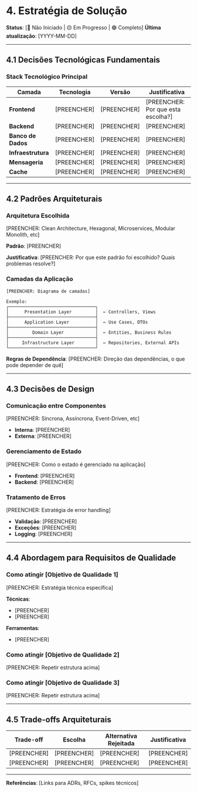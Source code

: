 # 4. Estratégia de Solução

**Status**: [🔴 Não Iniciado | 🟡 Em Progresso | 🟢 Completo]
**Última atualização**: [YYYY-MM-DD]

---

## 4.1 Decisões Tecnológicas Fundamentais

### Stack Tecnológico Principal

| Camada | Tecnologia | Versão | Justificativa |
|--------|------------|--------|---------------|
| **Frontend** | [PREENCHER] | [PREENCHER] | [PREENCHER: Por que esta escolha?] |
| **Backend** | [PREENCHER] | [PREENCHER] | [PREENCHER] |
| **Banco de Dados** | [PREENCHER] | [PREENCHER] | [PREENCHER] |
| **Infraestrutura** | [PREENCHER] | [PREENCHER] | [PREENCHER] |
| **Mensageria** | [PREENCHER] | [PREENCHER] | [PREENCHER] |
| **Cache** | [PREENCHER] | [PREENCHER] | [PREENCHER] |

---

## 4.2 Padrões Arquiteturais

### Arquitetura Escolhida

[PREENCHER: Clean Architecture, Hexagonal, Microservices, Modular Monolith, etc]

**Padrão**: [PREENCHER]

**Justificativa**:
[PREENCHER: Por que este padrão foi escolhido? Quais problemas resolve?]

### Camadas da Aplicação

```
[PREENCHER: Diagrama de camadas]

Exemplo:
┌─────────────────────────────────┐
│      Presentation Layer         │  ← Controllers, Views
├─────────────────────────────────┤
│      Application Layer          │  ← Use Cases, DTOs
├─────────────────────────────────┤
│         Domain Layer            │  ← Entities, Business Rules
├─────────────────────────────────┤
│     Infrastructure Layer        │  ← Repositories, External APIs
└─────────────────────────────────┘
```

**Regras de Dependência**:
[PREENCHER: Direção das dependências, o que pode depender de quê]

---

## 4.3 Decisões de Design

### Comunicação entre Componentes

[PREENCHER: Síncrona, Assíncrona, Event-Driven, etc]

- **Interna**: [PREENCHER]
- **Externa**: [PREENCHER]

### Gerenciamento de Estado

[PREENCHER: Como o estado é gerenciado na aplicação]

- **Frontend**: [PREENCHER]
- **Backend**: [PREENCHER]

### Tratamento de Erros

[PREENCHER: Estratégia de error handling]

- **Validação**: [PREENCHER]
- **Exceções**: [PREENCHER]
- **Logging**: [PREENCHER]

---

## 4.4 Abordagem para Requisitos de Qualidade

### Como atingir [Objetivo de Qualidade 1]

[PREENCHER: Estratégia técnica específica]

**Técnicas**:

- [PREENCHER]
- [PREENCHER]

**Ferramentas**:

- [PREENCHER]

### Como atingir [Objetivo de Qualidade 2]

[PREENCHER: Repetir estrutura acima]

### Como atingir [Objetivo de Qualidade 3]

[PREENCHER: Repetir estrutura acima]

---

## 4.5 Trade-offs Arquiteturais

| Trade-off | Escolha | Alternativa Rejeitada | Justificativa |
|-----------|---------|----------------------|---------------|
| [PREENCHER] | [PREENCHER] | [PREENCHER] | [PREENCHER] |
| [PREENCHER] | [PREENCHER] | [PREENCHER] | [PREENCHER] |

---

**Referências**: [Links para ADRs, RFCs, spikes técnicos]
